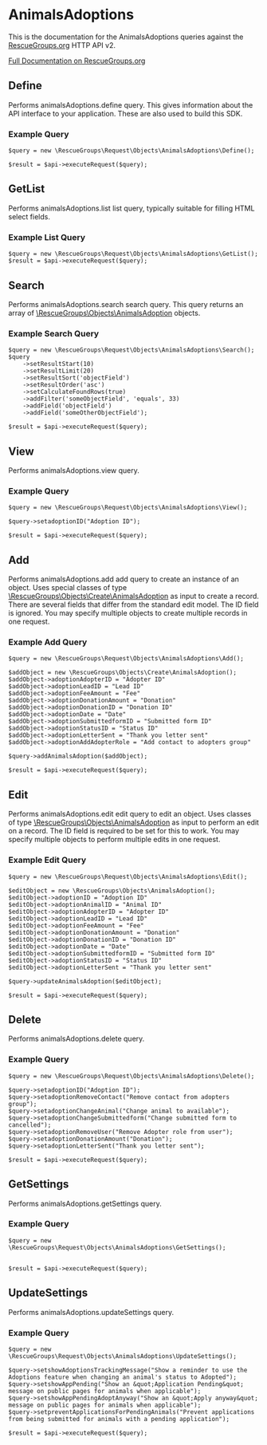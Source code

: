 # AnimalsAdoptions

This is the documentation for the AnimalsAdoptions queries against the [RescueGroups.org](https://www.rescuegroups.org/) HTTP API v2.

[Full Documentation on RescueGroups.org](https://userguide.rescuegroups.org/display/APIDG/Object+definitions#Objectdefinitions-animalsAdoptions)

## Define
Performs animalsAdoptions.define query. This gives information about the API interface to your application. These are also used to build this SDK.

### Example Query

    $query = new \RescueGroups\Request\Objects\AnimalsAdoptions\Define();

    $result = $api->executeRequest($query);
## GetList
Performs animalsAdoptions.list list query, typically suitable for filling HTML select fields.

### Example List Query

    $query = new \RescueGroups\Request\Objects\AnimalsAdoptions\GetList();
    $result = $api->executeRequest($query);
## Search
Performs animalsAdoptions.search search query. This query returns an array of [\RescueGroups\Objects\AnimalsAdoption](../../../src/Objects/AnimalsAdoption.php) objects.

### Example Search Query

    $query = new \RescueGroups\Request\Objects\AnimalsAdoptions\Search();
    $query
        ->setResultStart(10)
        ->setResultLimit(20)
        ->setResultSort('objectField')
        ->setResultOrder('asc')
        ->setCalculateFoundRows(true)
        ->addFilter('someObjectField', 'equals', 33)
        ->addField('objectField')
        ->addField('someOtherObjectField');

    $result = $api->executeRequest($query);
## View
Performs animalsAdoptions.view query.

### Example Query

    $query = new \RescueGroups\Request\Objects\AnimalsAdoptions\View();

    $query->setadoptionID("Adoption ID");

    $result = $api->executeRequest($query);

## Add
Performs animalsAdoptions.add add query to create an instance of an object. Uses special classes of type [\RescueGroups\Objects\Create\AnimalsAdoption](../../../src/Objects/AnimalsAdoption.php) as input to create a record. There are several fields that differ from the standard edit model. The ID field is ignored. You may specify multiple objects to create multiple records in one request.

### Example Add Query

    $query = new \RescueGroups\Request\Objects\AnimalsAdoptions\Add();

    $addObject = new \RescueGroups\Objects\Create\AnimalsAdoption();
    $addObject->adoptionAdopterID = "Adopter ID"
    $addObject->adoptionLeadID = "Lead ID"
    $addObject->adoptionFeeAmount = "Fee"
    $addObject->adoptionDonationAmount = "Donation"
    $addObject->adoptionDonationID = "Donation ID"
    $addObject->adoptionDate = "Date"
    $addObject->adoptionSubmittedformID = "Submitted form ID"
    $addObject->adoptionStatusID = "Status ID"
    $addObject->adoptionLetterSent = "Thank you letter sent"
    $addObject->adoptionAddAdopterRole = "Add contact to adopters group"

    $query->addAnimalsAdoption($addObject);

    $result = $api->executeRequest($query);
## Edit
Performs animalsAdoptions.edit edit query to edit an object. Uses classes of type [\RescueGroups\Objects\AnimalsAdoption](../../../src/Objects/AnimalsAdoption.php) as input to perform an edit on a record. The ID field is required to be set for this to work. You may specify multiple objects to perform multiple edits in one request.

### Example Edit Query

    $query = new \RescueGroups\Request\Objects\AnimalsAdoptions\Edit();

    $editObject = new \RescueGroups\Objects\AnimalsAdoption();
    $editObject->adoptionID = "Adoption ID"
    $editObject->adoptionAnimalID = "Animal ID"
    $editObject->adoptionAdopterID = "Adopter ID"
    $editObject->adoptionLeadID = "Lead ID"
    $editObject->adoptionFeeAmount = "Fee"
    $editObject->adoptionDonationAmount = "Donation"
    $editObject->adoptionDonationID = "Donation ID"
    $editObject->adoptionDate = "Date"
    $editObject->adoptionSubmittedformID = "Submitted form ID"
    $editObject->adoptionStatusID = "Status ID"
    $editObject->adoptionLetterSent = "Thank you letter sent"

    $query->updateAnimalsAdoption($editObject);

    $result = $api->executeRequest($query);
## Delete
Performs animalsAdoptions.delete query.

### Example Query

    $query = new \RescueGroups\Request\Objects\AnimalsAdoptions\Delete();

    $query->setadoptionID("Adoption ID");
    $query->setadoptionRemoveContact("Remove contact from adopters group");
    $query->setadoptionChangeAnimal("Change animal to available");
    $query->setadoptionChangeSubmittedform("Change submitted form to cancelled");
    $query->setadoptionRemoveUser("Remove Adopter role from user");
    $query->setadoptionDonationAmount("Donation");
    $query->setadoptionLetterSent("Thank you letter sent");

    $result = $api->executeRequest($query);

## GetSettings
Performs animalsAdoptions.getSettings query.

### Example Query

    $query = new \RescueGroups\Request\Objects\AnimalsAdoptions\GetSettings();


    $result = $api->executeRequest($query);

## UpdateSettings
Performs animalsAdoptions.updateSettings query.

### Example Query

    $query = new \RescueGroups\Request\Objects\AnimalsAdoptions\UpdateSettings();

    $query->setshowAdoptionsTrackingMessage("Show a reminder to use the Adoptions feature when changing an animal's status to Adopted");
    $query->setshowAppPending("Show an &quot;Application Pending&quot; message on public pages for animals when applicable");
    $query->setshowAppPendingAdoptAnyway("Show an &quot;Apply anyway&quot; message on public pages for animals when applicable");
    $query->setpreventApplicationsForPendingAnimals("Prevent applications from being submitted for animals with a pending application");

    $result = $api->executeRequest($query);

